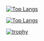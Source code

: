 [![Top Langs](https://github-readme-stats.vercel.app/api/top-langs/?username=masa-massara
)](https://github.com/anuraghazra/github-readme-stats)

[![Top Langs](https://github-readme-stats.vercel.app/api/top-langs/?username=masa-massara&layout=compact)](https://github.com/anuraghazra/github-readme-stats)


[![trophy](https://github-profile-trophy.vercel.app/?username=masa-massara)](https://github.com/ryo-ma/github-profile-trophy)


<!--
**masa-massara/masa-massara** is a ✨ _special_ ✨ repository because its `README.md` (this file) appears on your GitHub profile.

Here are some ideas to get you started:

- 🔭 I’m currently working on ...
- 🌱 I’m currently learning ...
- 👯 I’m looking to collaborate on ...
- 🤔 I’m looking for help with ...
- 💬 Ask me about ...
- 📫 How to reach me: ...
- 😄 Pronouns: ...
- ⚡ Fun fact: ...
-->
